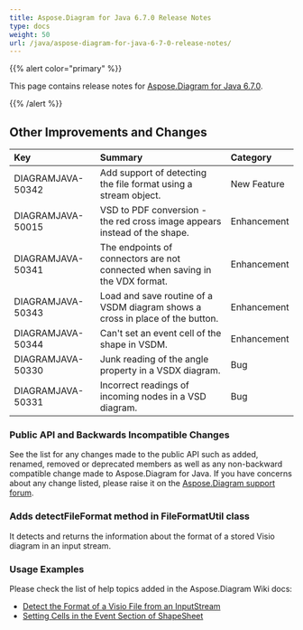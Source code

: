 ```yaml
---
title: Aspose.Diagram for Java 6.7.0 Release Notes
type: docs
weight: 50
url: /java/aspose-diagram-for-java-6-7-0-release-notes/
---
```


{{% alert color="primary" %}} 

This page contains release notes for [Aspose.Diagram for Java 6.7.0](https://repository.aspose.com/repo/com/aspose/aspose-diagram/6.7.0/).

{{% /alert %}} 
## **Other Improvements and Changes**

|**Key**|**Summary**|**Category**|
| :- | :- | :- |
|DIAGRAMJAVA-50342|Add support of detecting the file format using a stream object.|New Feature|
|DIAGRAMJAVA-50015|VSD to PDF conversion - the red cross image appears instead of the shape.|Enhancement|
|DIAGRAMJAVA-50341|The endpoints of connectors are not connected when saving in the VDX format.|Enhancement|
|DIAGRAMJAVA-50343|Load and save routine of a VSDM diagram shows a cross in place of the button.|Enhancement|
|DIAGRAMJAVA-50344|Can't set an event cell of the shape in VSDM.|Enhancement|
|DIAGRAMJAVA-50330|Junk reading of the angle property in a VSDX diagram.|Bug|
|DIAGRAMJAVA-50331|Incorrect readings of incoming nodes in a VSD diagram.|Bug|
### **Public API and Backwards Incompatible Changes**
See the list for any changes made to the public API such as added, renamed, removed or deprecated members as well as any non-backward compatible change made to Aspose.Diagram for Java. If you have concerns about any change listed, please raise it on the [Aspose.Diagram support forum](https://forum.aspose.com/c/diagram/17).
### **Adds detectFileFormat method in FileFormatUtil class**
It detects and returns the information about the format of a stored Visio diagram in an input stream.
### **Usage Examples**
Please check the list of help topics added in the Aspose.Diagram Wiki docs:

- [Detect the Format of a Visio File from an InputStream](/diagram/java/introduction/#Introduction-DetecttheFormatofaVisioFilefromanInputStream)
- [Setting Cells in the Event Section of ShapeSheet](/diagram/java/setting-cells-in-the-event-section-of-shapesheet/)
